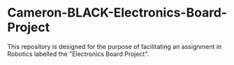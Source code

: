 # Cameron-BLACK-Electronics-Board-Project
This repository is designed for the purpose of facilitating an assignment in Robotics labelled the "Electronics Board Project".

